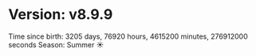 # Version: v8.9.9
Time since birth: 3205 days, 76920 hours, 4615200 minutes, 276912000 seconds
Season: Summer ☀️
